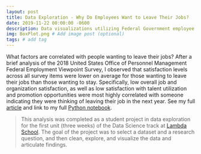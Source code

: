 ```yaml
---
layout: post
title: Data Exploration - Why Do Employees Want to Leave Their Jobs?
date: 2019-11-22 00:00:00 -0600
description: Data visualizations utilizing Federal Government employee satisfaction data # Add post description (optional)
img: BoxPlot.png # Add image post (optional)
tags: # add tag
---
```

What factors are correlated with people wanting to leave their jobs? After a brief analysis of the 2018 United States Office of Personnel Management Federal Employment Viewpoint Survey, I observed that satisfaction levels across all survey items were lower on average for those wanting to leave their jobs than those wanting to stay. Specifically, low overall job and organization satisfaction, as well as low satisfaction with talent utilization and promotion opportunities were most highly correlated with someone indicating they were thinking of leaving their job in the next year. See my full [article](https://medium.com/@lori.schlatter/what-correlates-with-an-employee-wanting-to-leave-the-job-cde7249f74a) and link to my full [Python notebook](https://github.com/lorischl-otter/Unit-1-Build-Week/blob/master/Unit_1_Build_Week_Final_Notebook.ipynb).



>This analysis was completed as a student project in data exploration for the first unit (three weeks) of the Data Science track at [Lambda School](https://lambdaschool.com). The goal of the project was to select a dataset and a research question, and then clean, explore, and visualize the data and articulate findings.

